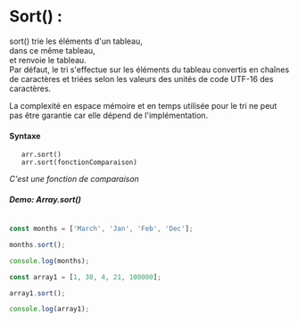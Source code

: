 # Sort() :

sort() trie les éléments d'un tableau, </br>
dans ce même tableau, </br>
et renvoie le tableau. </br>
Par défaut, le tri s'effectue sur les éléments du tableau convertis en chaînes de caractères et triées selon les valeurs des unités de code UTF-16 des caractères. </br>

La complexité en espace mémoire et en temps utilisée pour le tri ne peut pas être garantie car elle dépend de l'implémentation.

#### Syntaxe

       arr.sort()
       arr.sort(fonctionComparaison)
       
_C'est une fonction de comparaison_

##### Demo: Array.sort()

````js

const months = ['March', 'Jan', 'Feb', 'Dec'];

months.sort();

console.log(months);

const array1 = [1, 30, 4, 21, 100000];

array1.sort();

console.log(array1);

````

      ​
